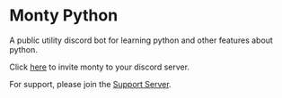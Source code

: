 # Monty Python

A public utility discord bot for learning python and other features about python.

Click [here](https://discord.com/oauth2/authorize?client_id=872576125384147005&scope=bot+applications.commands&permissions=395204488384) to invite monty to your discord server.

For support, please join the [Support Server](https://discord.gg/mPscM4FjWB).
